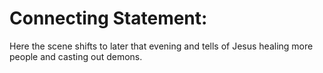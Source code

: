 # Connecting Statement:

Here the scene shifts to later that evening and tells of Jesus healing more people and casting out demons.